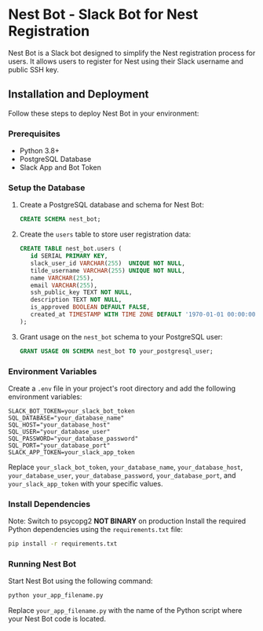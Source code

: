 # Nest Bot - Slack Bot for Nest Registration

Nest Bot is a Slack bot designed to simplify the Nest registration process for users. It allows users to register for Nest using their Slack username and public SSH key.

## Installation and Deployment

Follow these steps to deploy Nest Bot in your environment:

### Prerequisites

- Python 3.8+
- PostgreSQL Database
- Slack App and Bot Token

### Setup the Database

1. Create a PostgreSQL database and schema for Nest Bot:

   ```sql
   CREATE SCHEMA nest_bot;
   ```

2. Create the `users` table to store user registration data:

   ```sql
   CREATE TABLE nest_bot.users (
      id SERIAL PRIMARY KEY,
      slack_user_id VARCHAR(255)  UNIQUE NOT NULL,
      tilde_username VARCHAR(255) UNIQUE NOT NULL,
      name VARCHAR(255),
      email VARCHAR(255),
      ssh_public_key TEXT NOT NULL,
      description TEXT NOT NULL,
      is_approved BOOLEAN DEFAULT FALSE,
      created_at TIMESTAMP WITH TIME ZONE DEFAULT '1970-01-01 00:00:00 UTC';
   );
   ```

3. Grant usage on the `nest_bot` schema to your PostgreSQL user:

   ```sql
   GRANT USAGE ON SCHEMA nest_bot TO your_postgresql_user;
   ```

### Environment Variables

Create a `.env` file in your project's root directory and add the following environment variables:

```dotenv
SLACK_BOT_TOKEN=your_slack_bot_token
SQL_DATABASE="your_database_name"
SQL_HOST="your_database_host"
SQL_USER="your_database_user"
SQL_PASSWORD="your_database_password"
SQL_PORT="your_database_port"
SLACK_APP_TOKEN=your_slack_app_token
```

Replace `your_slack_bot_token`, `your_database_name`, `your_database_host`, `your_database_user`, `your_database_password`, `your_database_port`, and `your_slack_app_token` with your specific values.

### Install Dependencies

Note: Switch to psycopg2 **NOT BINARY** on production
Install the required Python dependencies using the `requirements.txt` file:

```bash
pip install -r requirements.txt
```

### Running Nest Bot

Start Nest Bot using the following command:

```bash
python your_app_filename.py
```

Replace `your_app_filename.py` with the name of the Python script where your Nest Bot code is located.
